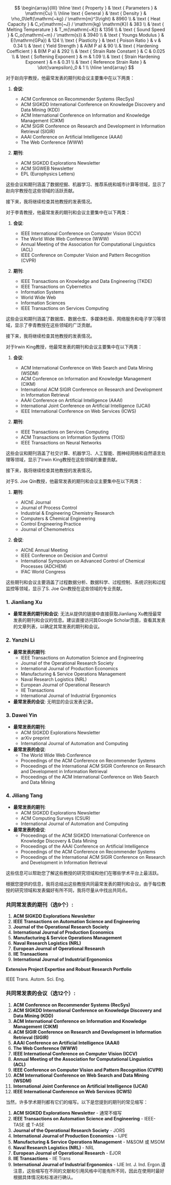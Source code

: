 $$
\begin{array}{llll}
\hline \text { Property } & \text { Parameters } & \mathrm{Cu} \\
\hline \text { General } & \text { Density } & \rho_0\left(\mathrm{~kg} / \mathrm{m}^3\right) & 8960 \\
& \text { Heat Capacity } & C_v(\mathrm{~J} / \mathrm{kg} \mathrm{K}) & 383 \\
& \text { Melting Temperature } & T_m(\mathrm{~K}) & 1356 \\
& \text { Sound Speed } & C_o(\mathrm{~m} / \mathrm{s}) & 3940 \\
& \text { Youngs Modulus } & E(\mathrm{GPa}) & 124 \\
\text { Plasticity } & \text { Poison Ratio } & v & 0.34 \\
& \text { Yield Strength } & A(M P a) & 90 \\
& \text { Hardening Coefficient } & B(M P a) & 292 \\
& \text { Strain Rate Constant } & C & 0.025 \\
& \text { Softening Exponent } & m & 1.09 \\
& \text { Strain Hardening Exponent } & n & 0.31 \\
& \text { Reference Strain Rate } & \dot{\varepsilon}_0 & 1 \\
\hline
\end{array}
$$

对于赵向宇教授，他最常发表的期刊和会议主要集中在以下两类：

1. **会议**:
   - ACM Conference on Recommender Systems (RecSys)
   - ACM SIGKDD International Conference on Knowledge Discovery and Data Mining (KDD)
   - ACM International Conference on Information and Knowledge Management (CIKM)
   - ACM SIGIR Conference on Research and Development in Information Retrieval (SIGIR)
   - AAAI Conference on Artificial Intelligence (AAAI)
   - The Web Conference (WWW)

2. **期刊**:
   - ACM SIGKDD Explorations Newsletter
   - ACM SIGWEB Newsletter
   - EPL (Europhysics Letters)

这些会议和期刊涵盖了数据挖掘、机器学习、推荐系统和城市计算等领域，显示了赵向宇教授在这些领域的活跃贡献。

接下来，我将继续检查其他教授的发表情况。

对于李青教授，他最常发表的期刊和会议主要集中在以下两类：

1. **会议**:
   - IEEE International Conference on Computer Vision (ICCV)
   - The World Wide Web Conference (WWW)
   - Annual Meeting of the Association for Computational Linguistics (ACL)
   - IEEE Conference on Computer Vision and Pattern Recognition (CVPR)

2. **期刊**:
   - IEEE Transactions on Knowledge and Data Engineering (TKDE)
   - IEEE Transactions on Cybernetics
   - Information Systems
   - World Wide Web
   - Information Sciences
   - IEEE Transactions on Services Computing

这些会议和期刊涵盖了数据库、数据仓库、多媒体检索、网络服务和电子学习等领域，显示了李青教授在这些领域的广泛贡献。

接下来，我将继续检查其他教授的发表情况。

对于Irwin King教授，他最常发表的期刊和会议主要集中在以下两类：

1. **会议**:
   - ACM International Conference on Web Search and Data Mining (WSDM)
   - ACM Conference on Information and Knowledge Management (CIKM)
   - International ACM SIGIR Conference on Research and Development in Information Retrieval
   - AAAI Conference on Artificial Intelligence (AAAI)
   - International Joint Conference on Artificial Intelligence (IJCAI)
   - IEEE International Conference on Web Services (ICWS)

2. **期刊**:
   - IEEE Transactions on Services Computing
   - ACM Transactions on Information Systems (TOIS)
   - IEEE Transactions on Neural Networks

这些会议和期刊涵盖了社交计算、机器学习、人工智能、图神经网络和自然语言处理等领域，显示了Irwin King教授在这些领域的重要贡献。

接下来，我将继续检查其他教授的发表情况。

对于S. Joe Qin教授，他最常发表的期刊和会议主要集中在以下两类：

1. **期刊**:
   - AIChE Journal
   - Journal of Process Control
   - Industrial & Engineering Chemistry Research
   - Computers & Chemical Engineering
   - Control Engineering Practice
   - Journal of Chemometrics

2. **会议**:
   - AIChE Annual Meeting
   - IEEE Conference on Decision and Control
   - International Symposium on Advanced Control of Chemical Processes (ADCHEM)
   - IFAC World Congress

这些期刊和会议主要涵盖了过程数据分析、数据科学、过程控制、系统识别和过程监控等领域，显示了S. Joe Qin教授在这些领域的专业贡献。

### 1. Jianliang Xu
- **最常发表的期刊和会议**: 无法从提供的链接中直接获取Jianliang Xu教授最常发表的期刊和会议的信息。建议直接访问其Google Scholar页面，查看其发表的文章列表，以确定其常发表的期刊和会议。

### 2. Yanzhi Li
- **最常发表的期刊**: 
  - IEEE Transactions on Automation Science and Engineering
  - Journal of the Operational Research Society
  - International Journal of Production Economics
  - Manufacturing & Service Operations Management
  - Naval Research Logistics (NRL)
  - European Journal of Operational Research
  - IIE Transactions
  - International Journal of Industrial Ergonomics
- **最常发表的会议**: 无明显的会议发表记录。

### 3. Dawei Yin
- **最常发表的期刊**: 
  - ACM SIGKDD Explorations Newsletter
  - arXiv preprint
  - International Journal of Automation and Computing
- **最常发表的会议**: 
  - The World Wide Web Conference
  - Proceedings of the ACM Conference on Recommender Systems
  - Proceedings of the International ACM SIGIR Conference on Research and Development in Information Retrieval
  - Proceedings of the ACM International Conference on Web Search and Data Mining

### 4. Jiliang Tang
- **最常发表的期刊**: 
  - ACM SIGKDD Explorations Newsletter
  - ACM Computing Surveys (CSUR)
  - International Journal of Automation and Computing
- **最常发表的会议**: 
  - Proceedings of the ACM SIGKDD International Conference on Knowledge Discovery & Data Mining
  - Proceedings of the AAAI Conference on Artificial Intelligence
  - Proceedings of the ACM Conference on Recommender Systems
  - Proceedings of the International ACM SIGIR Conference on Research and Development in Information Retrieval

这些信息可以帮助您了解这些教授的研究领域和他们在哪些学术平台上最活跃。


根据您提供的信息，我将总结出这些教授共同最常发表的期刊和会议。由于每位教授的研究领域和发表偏好有所不同，我将尽量从中找出共同点。

### 共同常发表的期刊（选9个）:
1. **ACM SIGKDD Explorations Newsletter**
2. **IEEE Transactions on Automation Science and Engineering**
3. **Journal of the Operational Research Society**
4. **International Journal of Production Economics**
5. **Manufacturing & Service Operations Management**
6. **Naval Research Logistics (NRL)**
7. **European Journal of Operational Research**
8. **IIE Transactions**
9. **International Journal of Industrial Ergonomics**


**Extensive Project Expertise and Robust Research Portfolio**



IEEE Trans. Autom. Sci. Eng.
### 共同常发表的会议（选12个）:
1. **ACM Conference on Recommender Systems (RecSys)**
2. **ACM SIGKDD International Conference on Knowledge Discovery and Data Mining (KDD)**
3. **ACM International Conference on Information and Knowledge Management (CIKM)**
4. **ACM SIGIR Conference on Research and Development in Information Retrieval (SIGIR)**
5. **AAAI Conference on Artificial Intelligence (AAAI)**
6. **The Web Conference (WWW)**
7. **IEEE International Conference on Computer Vision (ICCV)**
8. **Annual Meeting of the Association for Computational Linguistics (ACL)**
9. **IEEE Conference on Computer Vision and Pattern Recognition (CVPR)**
10. **ACM International Conference on Web Search and Data Mining (WSDM)**
11. **International Joint Conference on Artificial Intelligence (IJCAI)**
12. **IEEE International Conference on Web Services (ICWS)**

当然，许多学术期刊都有它们的缩写。以下是您提到的期刊的常见缩写：

1. **ACM SIGKDD Explorations Newsletter** - 通常不缩写
2. **IEEE Transactions on Automation Science and Engineering** - IEEE-TASE 或 T-ASE
3. **Journal of the Operational Research Society** - JORS
4. **International Journal of Production Economics** - IJPE
5. **Manufacturing & Service Operations Management** - M&SOM 或 MSOM
6. **Naval Research Logistics (NRL)** - NRL
7. **European Journal of Operational Research** - EJOR
8. **IIE Transactions** - IIE Trans
9. **International Journal of Industrial Ergonomics** - IJIE
Int. J. Ind. Ergon.请注意，这些缩写在不同的文献和引用风格中可能有所不同，因此在使用时最好根据具体情况和标准进行确认。